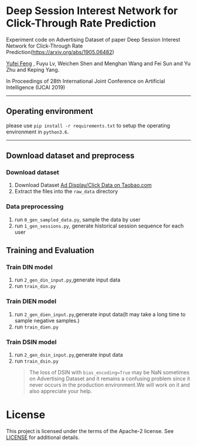 # Deep Session Interest Network for Click-Through Rate Prediction

Experiment code on Advertising Dataset of paper Deep Session Interest Network for Click-Through Rate Prediction(https://arxiv.org/abs/1905.06482)  

[Yufei Feng](https://github.com/649435349) , Fuyu Lv, Weichen Shen and Menghan Wang and Fei Sun and Yu Zhu and Keping Yang.  

In Proceedings of 28th International Joint Conference on Artificial Intelligence (IJCAI 2019)

----------------
## Operating environment
please use 
`pip install -r requirements.txt`
to setup the operating environment in `python3.6`.

--------------------------
## Download dataset and preprocess
### Download dataset

1. Download Dataset [Ad Display/Click Data on Taobao.com](https://tianchi.aliyun.com/dataset/dataDetail?dataId=56)
2. Extract the files into the ``raw_data`` directory
   
### Data preprocessing

1. run  `0_gen_sampled_data.py`,
sample the data by user
2. run `1_gen_sessions.py`,
generate historical session sequence for each user

## Training and Evaluation

### Train DIN model
1. run `2_gen_din_input.py`,generate input data
2. run `train_din.py`

### Train DIEN model
1. run `2_gen_dien_input.py`,generate input data(It may take a long time to sample negative samples.)
2. run `train_dien.py`

### Train DSIN model
1. run `2_gen_dsin_input.py`,generate input data
2. run `train_dsin.py`
   > The loss of DSIN with `bias_encoding=True` may be NaN sometimes on Advertising Dataset and it remains a confusing problem since it never occurs in the production environment.We will work on it and also appreciate your help.

# License

This project is licensed under the terms of the  Apache-2 license. See [LICENSE](./LICENSE) for additional details.